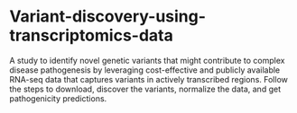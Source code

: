 # Variant-discovery-using-transcriptomics-data
A study to identify novel genetic variants that might contribute to complex disease pathogenesis by leveraging cost-effective and publicly available RNA-seq data that captures variants in actively transcribed regions.
Follow the steps to download, discover the variants, normalize the data, and get pathogenicity predictions.

 
